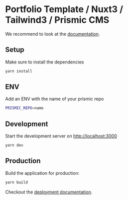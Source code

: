 # Portfolio Template / Nuxt3 / Tailwind3 / Prismic CMS

We recommend to look at the [documentation](https://v3.nuxtjs.org).

## Setup

Make sure to install the dependencies

```bash
yarn install
```

## ENV

Add an ENV with the name of your prismic repo

```bash
PRISMIC_REPO=name
```

## Development

Start the development server on <http://localhost:3000>

```bash
yarn dev
```

## Production

Build the application for production:

```bash
yarn build
```

Checkout the [deployment documentation](https://v3.nuxtjs.org/docs/deployment).
